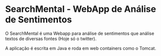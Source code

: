 # SearchMental - WebApp de Análise de Sentimentos

O SearchMental é uma Webapp para análise de sentimentos que análise textos de diversas fontes (Hoje só o twitter).

A aplicação é escrita em Java e roda em web containers como o Tomcat.  


